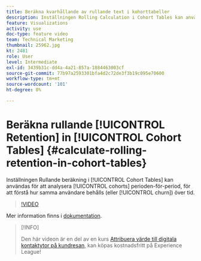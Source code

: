 ```yaml
---
title: Beräkna kvarhållande av rullande text i kohorttabeller
description: Inställningen Rolling Calculation i Cohort Tables kan användas för att analysera kohortperiod över en period och för att förstå hur samma användare behålls (eller faller bort) över tiden.
feature: Visualizations
activity: use
doc-type: feature video
team: Technical Marketing
thumbnail: 25962.jpg
kt: 2481
role: User
level: Intermediate
exl-id: 3439b31c-dd4a-4a21-857a-1884463003cf
source-git-commit: 77b97a2593301bfa4d2c72de3f3b19c095e70600
workflow-type: tm+mt
source-wordcount: '101'
ht-degree: 0%

---
```


# Beräkna rullande [!UICONTROL Retention] in [!UICONTROL Cohort Tables] {#calculate-rolling-retention-in-cohort-tables}

Inställningen Rullande beräkning i [!UICONTROL Cohort Tables] kan användas för att analysera [!UICONTROL cohorts] perioden-för-period, för att förstå hur samma användare behålls (eller [!UICONTROL churn]) över tid.

>[!VIDEO](https://video.tv.adobe.com/v/25962/?quality=12)

Mer information finns i [dokumentation](https://experienceleague.adobe.com/docs/analytics/analyze/analysis-workspace/visualizations/cohort-table/cohort-analysis.html?lang=en).

>[!INFO]
>
> Den här videon är en del av en kurs [Attribuera värde till digitala kontaktytor på kundresan](https://experienceleague.adobe.com/?recommended=Analytics-U-1-2020.2), kan köpas kostnadsfritt på Experience League!

